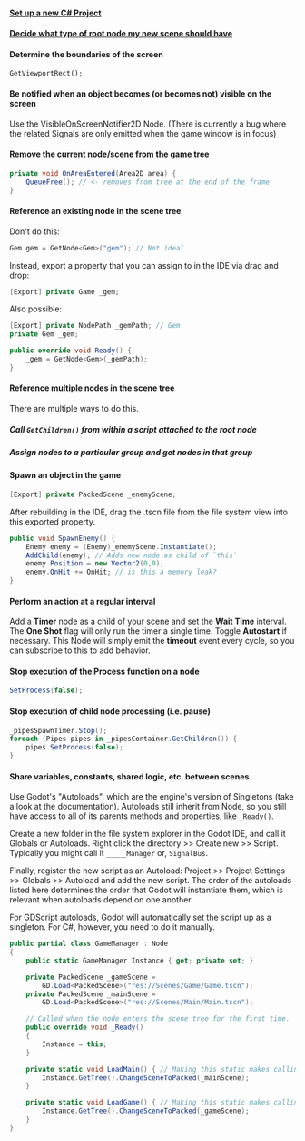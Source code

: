 #### [Set up a new C# Project](new-c-sharp-project-setup.md)
#### [Decide what type of root node my new scene should have]()

#### Determine the boundaries of the screen

`GetViewportRect();`

#### Be notified when an object becomes (or becomes not) visible on the screen

Use the VisibleOnScreenNotifier2D Node. (There is currently a bug where the related Signals are only emitted when the game window is in focus)

#### Remove the current node/scene from the game tree

```cs
private void OnAreaEntered(Area2D area) {
    QueueFree(); // <- removes from tree at the end of the frame
}
```

#### Reference an existing node in the scene tree

Don't do this:

```cs
Gem gem = GetNode<Gem>("gem"); // Not ideal
```

Instead, export a property that you can assign to in the IDE via drag and drop:

```cs
[Export] private Game _gem;
```

Also possible:

```cs
[Export] private NodePath _gemPath; // Gem
private Gem _gem;

public override void Ready() {
    _gem = GetNode<Gem>(_gemPath);
}
```

#### Reference multiple nodes in the scene tree

There are multiple ways to do this.

##### Call `GetChildren()` from within a script attached to the root node

##### Assign nodes to a particular group and get nodes in that group

#### Spawn an object in the game

```cs
[Export] private PackedScene _enemyScene;
```

After rebuilding in the IDE, drag the .tscn file from the file system view into this exported property.

```cs
public void SpawnEnemy() {
    Enemy enemy = (Enemy)_enemyScene.Instantiate();
    AddChild(enemy); // Adds new node as child of `this`
    enemy.Position = new Vector2(0,0);
	enemy.OnHit += OnHit; // is this a memory leak?
}
```

#### Perform an action at a regular interval

Add a **Timer** node as a child of your scene and set the **Wait Time** interval. The **One Shot** flag will only run the timer a single time. Toggle **Autostart** if necessary. This Node will simply emit the **timeout** event every cycle, so you can subscribe to this to add behavior.

#### Stop execution of the Process function on a node
```cs
SetProcess(false);
```

#### Stop execution of child node processing (i.e. pause)

```cs
_pipesSpawnTimer.Stop();
foreach (Pipes pipes in _pipesContainer.GetChildren()) {
    pipes.SetProcess(false);
}
```

#### Share variables, constants, shared logic, etc. between scenes

Use Godot's "Autoloads", which are the engine's version of Singletons (take a look at the documentation). Autoloads still inherit from Node, so you still have access to all of its parents methods and properties, like `_Ready()`.

Create a new folder in the file system explorer in the Godot IDE, and call it Globals or Autoloads. Right click the directory >> Create new >> Script. Typically you might call it `_____Manager` or, `SignalBus`.

Finally, register the new script as an Autoload: Project >> Project Settings >> Globals >> Autoload and add the new script. The order of the autoloads listed here determines the order that Godot will instantiate them, which is relevant when autoloads depend on one another.

For GDScript autoloads, Godot will automatically set the script up as a singleton. For C#, however, you need to do it manually.

```cs
public partial class GameManager : Node
{
	public static GameManager Instance { get; private set; }

	private PackedScene _gameScene =
		GD.Load<PackedScene>("res://Scenes/Game/Game.tscn");
	private PackedScene _mainScene =
		GD.Load<PackedScene>("res://Scenes/Main/Main.tscn");

	// Called when the node enters the scene tree for the first time.
	public override void _Ready()
	{
		Instance = this;
	}

	private static void LoadMain() { // Making this static makes calling easier
		Instance.GetTree().ChangeSceneToPacked(_mainScene);
	}

	private static void LoadGame() { // Making this static makes calling easier
		Instance.GetTree().ChangeSceneToPacked(_gameScene);
	}
}
```